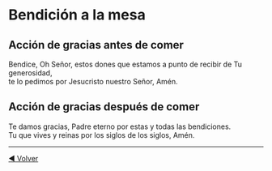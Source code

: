 # Bendición a la mesa

## Acción de gracias antes de comer

Bendice, Oh Señor, estos dones que estamos a punto de recibir de Tu generosidad,</br>
te lo pedimos por Jesucristo nuestro Señor, Amén.

## Acción de gracias después de comer

Te damos gracias, Padre eterno por estas y todas las bendiciones.</br>
Tu que vives y reinas por los siglos de los siglos, Amén.

---

[:arrow_backward: Volver](./README.md)